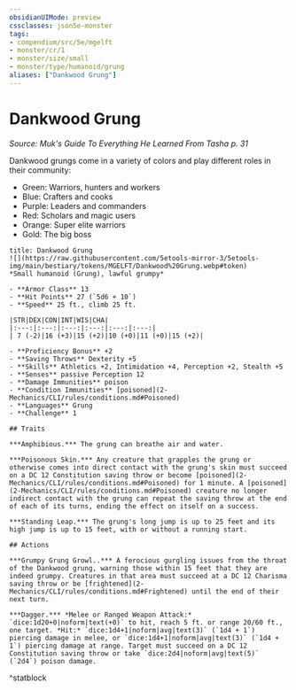 ```yaml
---
obsidianUIMode: preview
cssclasses: json5e-monster
tags:
- compendium/src/5e/mgelft
- monster/cr/1
- monster/size/small
- monster/type/humanoid/grung
aliases: ["Dankwood Grung"]
---
```

# Dankwood Grung
*Source: Muk's Guide To Everything He Learned From Tasha p. 31*  

Dankwood grungs come in a variety of colors and play different roles in their community:

- Green: Warriors, hunters and workers  
- Blue: Crafters and cooks  
- Purple: Leaders and commanders  
- Red: Scholars and magic users  
- Orange: Super elite warriors  
- Gold: The big boss  

```ad-statblock
title: Dankwood Grung
![](https://raw.githubusercontent.com/5etools-mirror-3/5etools-img/main/bestiary/tokens/MGELFT/Dankwood%20Grung.webp#token)
*Small humanoid (Grung), lawful grumpy*

- **Armor Class** 13
- **Hit Points** 27 (`5d6 + 10`)
- **Speed** 25 ft., climb 25 ft.

|STR|DEX|CON|INT|WIS|CHA|
|:---:|:---:|:---:|:---:|:---:|:---:|
| 7 (-2)|16 (+3)|15 (+2)|10 (+0)|11 (+0)|15 (+2)|

- **Proficiency Bonus** +2
- **Saving Throws** Dexterity +5
- **Skills** Athletics +2, Intimidation +4, Perception +2, Stealth +5
- **Senses** passive Perception 12
- **Damage Immunities** poison
- **Condition Immunities** [poisoned](2-Mechanics/CLI/rules/conditions.md#Poisoned)
- **Languages** Grung
- **Challenge** 1

## Traits

***Amphibious.*** The grung can breathe air and water.

***Poisonous Skin.*** Any creature that grapples the grung or otherwise comes into direct contact with the grung's skin must succeed on a DC 12 Constitution saving throw or become [poisoned](2-Mechanics/CLI/rules/conditions.md#Poisoned) for 1 minute. A [poisoned](2-Mechanics/CLI/rules/conditions.md#Poisoned) creature no longer indirect contact with the grung can repeat the saving throw at the end of each of its turns, ending the effect on itself on a success.

***Standing Leap.*** The grung's long jump is up to 25 feet and its high jump is up to 15 feet, with or without a running start.

## Actions

***Grumpy Grung Growl..*** A ferocious gurgling issues from the throat of the Dankwood grung, warning those within 15 feet that they are indeed grumpy. Creatures in that area must succeed at a DC 12 Charisma saving throw or be [frightened](2-Mechanics/CLI/rules/conditions.md#Frightened) until the end of their next turn.

***Dagger.*** *Melee or Ranged Weapon Attack:* `dice:1d20+0|noform|text(+0)` to hit, reach 5 ft. or range 20/60 ft., one target. *Hit:* `dice:1d4+1|noform|avg|text(3)` (`1d4 + 1`) piercing damage in melee, or `dice:1d4+1|noform|avg|text(3)` (`1d4 + 1`) piercing damage at range. Target must succeed on a DC 12 Constitution saving throw or take `dice:2d4|noform|avg|text(5)` (`2d4`) poison damage.
```
^statblock